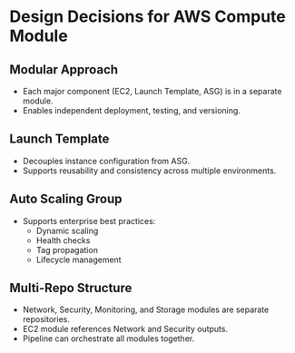 # Design Decisions for AWS Compute Module

## Modular Approach
- Each major component (EC2, Launch Template, ASG) is in a separate module.
- Enables independent deployment, testing, and versioning.

## Launch Template
- Decouples instance configuration from ASG.
- Supports reusability and consistency across multiple environments.

## Auto Scaling Group
- Supports enterprise best practices:
  - Dynamic scaling
  - Health checks
  - Tag propagation
  - Lifecycle management

## Multi-Repo Structure
- Network, Security, Monitoring, and Storage modules are separate repositories.
- EC2 module references Network and Security outputs.
- Pipeline can orchestrate all modules together.

